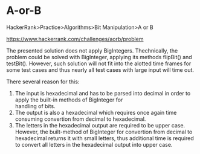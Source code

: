 
# A-or-B

HackerRank>Practice>Algorithms>Bit Manipulation>A or B

https://www.hackerrank.com/challenges/aorb/problem

The presented solution does not apply BigIntegers. Thechnically, the problem could be solved with BigInteger, applying its methods flipBit() and testBit(). However, such solution will not fit into the alotted time frames for some test cases and thus nearly all test cases with large input will time out. 

There several reason for this:
1. The input is hexadecimal and has to be parsed into decimal in order to apply the built-in methods of BigInteger for   
   handling of bits. 
2. The output is also a hexadecimal which requires once again time consuming convertion from decimal to hexadecimal. 
3. The letters in the hexadecimal output are required to be upper case. However, the built-method of BigInteger for 
   convertion from decimal to hexadecimal returns it with small letters, thus additional time is required to convert all 
   letters in the hexadecimal output into upper case.
